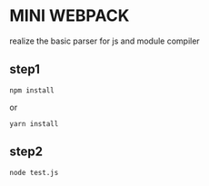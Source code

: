 <!--
 * @Descripttion: 
 * @version: 
 * @Author: chao
 * @Date: 2020-04-11 17:15:10
 * @LastEditors: chao
 * @LastEditTime: 2020-04-11 20:47:25
 -->

 # MINI WEBPACK

 realize the basic parser for js and module compiler

 ## step1

```
npm install
```
or
```
yarn install
```

## step2

```
node test.js
```

